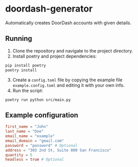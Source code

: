 # doordash-generator

Automatically creates DoorDash accounts with given details.

## Running
1. Clone the repository and navigate to the project directory.
2. Install poetry and project dependencies:
```bash
pip install poetry
poetry install
```
3. Create a `config.toml` file by copying the example file `example.config.toml` and editing it with your own info.
5. Run the script:
```
poetry run python src/main.py
```

## Example configuration
```toml
first_name = "John"
last_name = "Doe"
email_name = "example"
email_domain = "gmail.com"
password = "password" # Optional
address = "303 2nd St, Suite 800 San Francisco"
quantity = 5
headless = true # Optional
```
